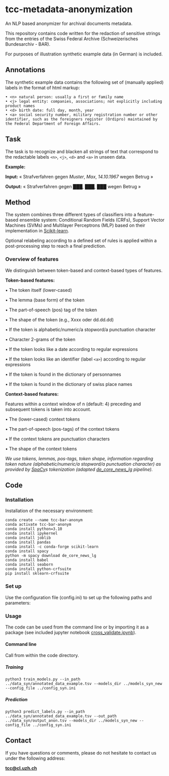 # tcc-metadata-anonymization

An NLP based anonymizer for archival documents metadata.

This repository contains code written for the redaction of sensitive strings from the entries of the Swiss Federal Archive (Schweizerisches Bundesarchiv - BAR).

For purposes of illustration synthetic example data (in German) is included. 

## Annotations

The synthetic example data contains the following set of (manually applied) labels in the format of html markup:

```
• <n> natural person: usually a first or family name
• <j> legal entity: companies, associations; not explicitly including product names
• <d> birth date: full day, month, year
• <a> social security number, military registration number or other identifier, such as the foreigners register (Ordipro) maintained by the Federal Department of Foreign Affairs.
```

## Task
The task is to recognize and blacken all strings of text that correspond to the redactable labels ```<n>```, ```<j>```, ```<d>``` and ```<a>``` in unseen data.

**Example:**

**Input:**   « Strafverfahren gegen *Muster*, *Max*, *14.10.1967* wegen Betrug »

**Output:** « Strafverfahren gegen ███, ███, ███ wegen Betrug »


## Method
The system combines three different types of classifiers into a feature-based ensemble system: Conditional Random Fields (CRFs), Support Vector Machines (SVMs) and Multilayer Perceptrons (MLP) based on their implementation in [Scikit-learn]().

Optional relabeling according to a defined set of rules is applied within a post-processing step to reach a final prediction. 

### Overview of features

We distinguish between token-based and context-based types of features. 

**Token-based features:**

• The token itself (lower-cased)

• The lemma (base form) of the token

• The part-of-speech (pos) tag of the token

• The shape of the token (e.g., Xxxx oder dd.dd.dd)

• If the token is alphabetic/numeric/a stopword/a punctuation character

• Character 2-grams of the token

• If the token looks like a date according to regular expressions

• If the token looks like an identifier (label `<a>`) according to regular expressions

• If the token is found in the dictionary of personnames

• If the token is found in the dictionary of swiss place names


**Context-based features:**

Features within a context window of n (default: 4) preceding and subsequent tokens is taken into account.

• The (lower-cased) context tokens

• The part-of-speech (pos-tags) of the context tokens

• If the context tokens are punctuation characters

• The shape of the context tokens 

*We use tokens, lemmas, pos-tags, token shape, information regarding token nature (alphabetic/numeric/a stopword/a punctuation character) as provided by [SpaCy](https://spacy.io/)s tokenization (adapted [de\_core\_news\_lg](https://spacy.io/models/de) pipeline).*


## Code

### Installation

Installation of the necessary environment:
 
```shell
conda create --name tcc-bar-anonym
conda activate tcc-bar-anonym
conda install python=3.10
conda install ipykernel
conda install joblib
conda install pandas
conda install -c conda-forge scikit-learn
conda install spacy
python -m spacy download de_core_news_lg
conda install babel
conda install seaborn
conda install python-crfsuite
pip install sklearn-crfsuite
```

### Set up
Use the configuration file (config.ini) to set up the following paths and parameters:


### Usage

The code can be used from the command line or by importing it as a package (see included jupyter notebook [cross_validate.ipynb]()).

#### Command line

Call from within the code directory.

##### Training
```shell
python3 train_models.py --in_path ../data_syn/annotated_data_example.tsv --models_dir ../models_syn_new --config_file ../config_syn.ini
```
##### Prediction
```shell
python3 predict_labels.py --in_path ../data_syn/annotated_data_example.tsv --out_path ../data_syn/output_anon.tsv --models_dir ../models_syn_new --config_file ../config_syn.ini
```

## Contact

If you have questions or comments, please do not hesitate to contact us under the following address:

**tcc@cl.uzh.ch**



